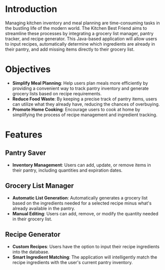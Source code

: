 # Introduction
Managing kitchen inventory and meal planning are time-consuming tasks in the bustling life of the modern world. The Kitchen Best Friend aims to streamline these processes by integrating a grocery list manager, pantry tracker, and recipe generator. This Java-based application will allow users to input recipes, automatically determine which ingredients are already in their pantry, and add missing items directly to their grocery list.

# Objectives
- **Simplify Meal Planning**: Help users plan meals more efficiently by providing a convenient way to track pantry inventory and generate grocery lists based on recipe requirements.
- **Reduce Food Waste**: By keeping a precise track of pantry items, users can utilize what they already have, reducing the chances of overbuying.
- **Promote Home Cooking**: Encourage users to cook at home by simplifying the process of recipe management and ingredient tracking.

# Features
## Pantry Saver
- **Inventory Management**: Users can add, update, or remove items in their pantry, including quantities and expiration dates.

## Grocery List Manager
- **Automatic List Generation**: Automatically generates a grocery list based on the ingredients needed for a selected recipe minus what's already available in the pantry.
- **Manual Editing**: Users can add, remove, or modify the quantity needed in their grocery list.

## Recipe Generator
- **Custom Recipes**: Users have the option to input their recipe ingredients into the database.
- **Smart Ingredient Matching**: The application will intelligently match the recipe ingredients with the user's current pantry inventory.

